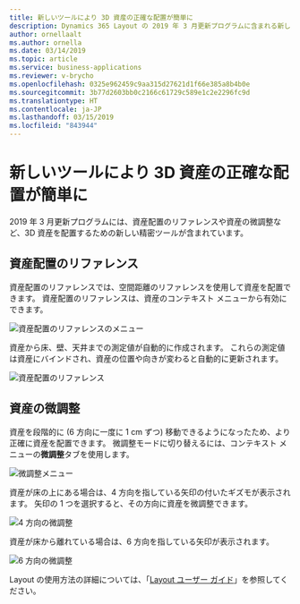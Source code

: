 ```yaml
---
title: 新しいツールにより 3D 資産の正確な配置が簡単に
description: Dynamics 365 Layout の 2019 年 3 月更新プログラムに含まれる新しいツールにより、資産の正確な配置が簡単になります
author: ornellaalt
ms.author: ornella
ms.date: 03/14/2019
ms.topic: article
ms.service: business-applications
ms.reviewer: v-brycho
ms.openlocfilehash: 0325e962459c9aa315d27621d1f66e385a8b4b0e
ms.sourcegitcommit: 3b77d2603bb0c2166c61729c589e1c2e2296fc9d
ms.translationtype: HT
ms.contentlocale: ja-JP
ms.lasthandoff: 03/15/2019
ms.locfileid: "843944"
---
```

# <a name="new-tools-make-it-easier-to-precisely-place-3d-assets"></a>新しいツールにより 3D 資産の正確な配置が簡単に

2019 年 3 月更新プログラムには、資産配置のリファレンスや資産の微調整など、3D 資産を配置するための新しい精密ツールが含まれています。

## <a name="asset-positioning-references"></a>資産配置のリファレンス

資産配置のリファレンスでは、空間距離のリファレンスを使用して資産を配置できます。 資産配置のリファレンスは、資産のコンテキスト メニューから有効にできます。 

![資産配置のリファレンスのメニュー](media/asset-positioning-references-menu.PNG "資産配置のリファレンスのメニュー")

資産から床、壁、天井までの測定値が自動的に作成されます。 これらの測定値は資産にバインドされ、資産の位置や向きが変わると自動的に更新されます。

![資産配置のリファレンス](media/asset-positioning-references.PNG "資産配置のリファレンス")

## <a name="asset-nudging"></a>資産の微調整

資産を段階的に (6 方向に一度に 1 cm ずつ) 移動できるようになったため、より正確に資産を配置できます。 微調整モードに切り替えるには、コンテキスト メニューの**微調整**タブを使用します。 

![微調整メニュー](media/nudging-menu.PNG "微調整メニュー")

資産が床の上にある場合は、4 方向を指している矢印の付いたギズモが表示されます。 矢印の 1 つを選択すると、その方向に資産を微調整できます。 

![4 方向の微調整](media/nudge-four-ways.PNG "4 方向の微調整")

資産が床から離れている場合は、6 方向を指している矢印が表示されます。

![6 方向の微調整](media/nudge-six-ways.PNG "6 方向の微調整")

Layout の使用方法の詳細については、「[Layout ユーザー ガイド](https://docs.microsoft.com/en-us/dynamics365/mixed-reality/layout/user-guide)」を参照してください。
